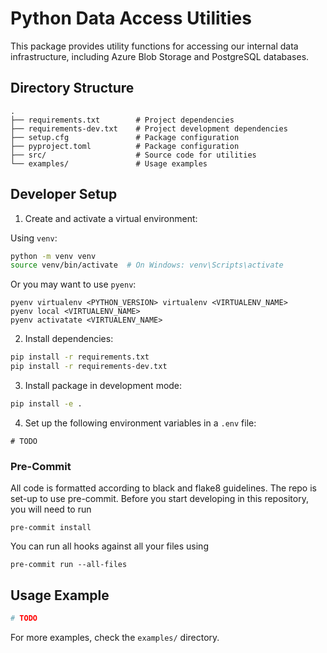 # Python Data Access Utilities

This package provides utility functions for accessing our internal data infrastructure, including Azure Blob Storage and PostgreSQL databases.

## Directory Structure

```
.
├── requirements.txt        # Project dependencies
├── requirements-dev.txt    # Project development dependencies
├── setup.cfg               # Package configuration
├── pyproject.toml          # Package configuration
├── src/                    # Source code for utilities 
└── examples/               # Usage examples
```

## Developer Setup

1. Create and activate a virtual environment:

Using `venv`: 

```bash
python -m venv venv
source venv/bin/activate  # On Windows: venv\Scripts\activate
```

Or you may want to use `pyenv`: 

```
pyenv virtualenv <PYTHON_VERSION> virtualenv <VIRTUALENV_NAME>
pyenv local <VIRTUALENV_NAME>
pyenv activatate <VIRTUALENV_NAME>
```

2. Install dependencies:
```bash
pip install -r requirements.txt
pip install -r requirements-dev.txt
```

3. Install package in development mode:
```bash
pip install -e .
```

4. Set up the following environment variables in a `.env` file:
```
# TODO
```

### Pre-Commit

All code is formatted according to black and flake8 guidelines. The repo is set-up to use pre-commit. Before you start developing in this repository, you will need to run

```
pre-commit install
```

You can run all hooks against all your files using

```
pre-commit run --all-files
```

## Usage Example

```python
# TODO
```

For more examples, check the `examples/` directory.
